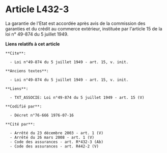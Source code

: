 # Article L432-3

La garantie de l'Etat est accordée après avis de la commission des garanties et du crédit au commerce extérieur, instituée
par l'article 15 de la loi n° 49-874 du 5 juillet 1949.

**Liens relatifs à cet article**

	**Cite**:

	  - Loi n°49-874 du 5 juillet 1949 - art. 15, v. init.

	**Anciens textes**:

	  - Loi n°49-874 du 5 juillet 1949 - art. 15, v. init.

	**Liens**:

	  - TXT_ASSOCIE: Loi n°49-874 du 5 juillet 1949 - art. 15 (V)

	**Codifié par**:

	  - Décret n°76-666 1976-07-16

	**Cité par**:

	  - Arrêté du 23 décembre 2003 - art. 1 (V)
	  - Arrêté du 26 mars 2008 - art. 1 (V)
	  - Code des assurances - art. R*432-3 (Ab)
	  - Code des assurances - art. R442-2 (V)
